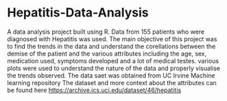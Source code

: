 # Hepatitis-Data-Analysis
A data analysis project built using R. Data from 155 patients who were diagnosed with Hepatitis was used.
The main objective of this project was to find the trends in the data and understand the corellations between the demise of the patient and the various attributes including the age, sex, medication used, symptoms developed and a lot of medical testes.
various plots were used to understand the nature of the data and properly visualise the trends observed.
The data saet was obtained from UC Irvine Machine learning repository
The dataset and more context about the attributes can be found here https://archive.ics.uci.edu/dataset/46/hepatitis
